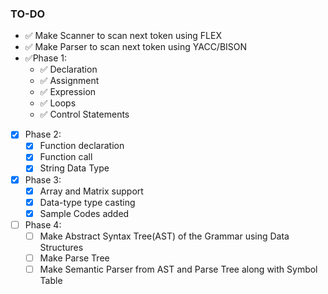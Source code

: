 ### TO-DO
- :white_check_mark: Make Scanner to scan next token using FLEX
- :white_check_mark: Make Parser to scan next token using YACC/BISON
- :white_check_mark:Phase 1:
    - :white_check_mark: Declaration
    - :white_check_mark: Assignment
    - :white_check_mark: Expression
    - :white_check_mark: Loops
    - :white_check_mark: Control Statements
- [x] Phase 2:
    - [x] Function declaration
    - [x] Function call
    - [x] String Data Type
- [x] Phase 3:
    - [x] Array and Matrix support
    - [x] Data-type type casting
    - [x] Sample Codes added
- [ ] Phase 4:
    - [ ] Make Abstract Syntax Tree(AST) of the Grammar using Data Structures
    - [ ] Make Parse Tree
    - [ ] Make Semantic Parser from AST and Parse Tree along with Symbol Table
